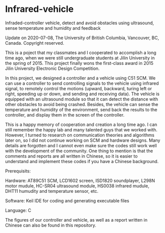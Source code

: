 # Infrared-vehicle
Infraded-controller vehicle, detect and avoid obstacles using ultrasound, sense temperature and humidity and feedback

Update on 2020-07-08, The University of British Columbia, Vancouver, BC, Canada. Copyright reserved.

This is a poject that my classmates and I cooperated to accomplish a long time ago, when we were still undergraduate students at Jilin University in the spring of 2015. This project finally wons the first-class award in 2015 Jilin University Electronic Design Competition.

In this project, we designed a controller and a vehicle using C51 SCM. We can use a controller to send controlling signals to the vehicle using infrared signal, to remotely control the motions (upward, backward, turing left or right, speeding up or down, and sending and receiving data). The vehicle is equipped with an ultrasound module so that it can detect the distance with other obstacles to avoid being crashed. Besides, the vehicle can sense the temperature and humidity of the environment, send back the results to the controller, and display them in the screen of the controller.

This is a happy memory of cooperation and creation a long time ago. I can still remember the happy lab and many talented guys that we worked with. However, I turned to research on communication theories and algorithms later on, so I did not continue working on SCM and hardware designs. Many details are forgotten and I cannot even make sure the codes still work well with the development of the community. One thing to mention is that the comments and reports are all written in Chinese, so it is easier to understand and implement these codes if you have a Chinese background.

Prerequisits:

Hardware: AT89C51 SCM, LCD1602 screen, ISD1820 soundplayer, L298N motor mudule, HC-SR04 ultrasound module, HS0038 infrared mudule, DHT11 humudity and temperature sensor, etc.

Software: Keil IDE for coding and generating executable files

Language: C

The figures of our controller and vehicle, as well as a report written in Chinese can also be found in this repository.


